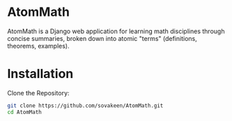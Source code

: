 # AtomMath

AtomMath is a Django web application for learning math disciplines through concise summaries, broken down into atomic "terms" (definitions, theorems, examples).

# Installation

Clone the Repository:
   ```bash
   git clone https://github.com/sovakeen/AtomMath.git
   cd AtomMath